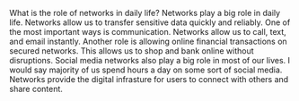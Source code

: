 What is the role of networks in daily life?
Networks play a big role in daily life. Networks allow us to transfer sensitive data quickly and reliably. One of the most important ways is communication. Networks allow us to call, text, and email instantly. 
Another role is allowing online financial transactions on secured networks. This allows us to shop and bank online without disruptions. Social media networks also play a big role in most of our lives. I would say
majority of us spend hours a day on some sort of social media. Networks provide the digital infrasture for users to connect with others and share content.
